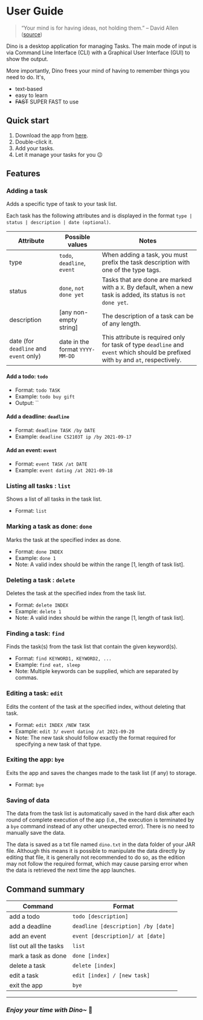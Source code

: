 # User Guide
> “Your mind is for having ideas, not holding them.” – David Allen ([source](https://dansilvestre.com/productivity-quotes/))

Dino is a desktop application for managing Tasks. 
The main mode of input is via Command Line Interface (CLI) with a Graphical User Interface (GUI) to show the output.

More importantly, Dino frees your mind of having to remember things you need to do. It's,

- text-based
- easy to learn
- ~~FAST~~ SUPER FAST to use

## Quick start

1. Download the app from [here](https://github.com/Nature711/ip).
2. Double-click it.
3. Add your tasks.
4. Let it manage your tasks for you 😉

## Features 

### Adding a task

Adds a specific type of task to your task list. 


Each task has the following attributes and is displayed in the format `type | status | description | date (optional)`.

| Attribute | Possible values | Notes |
| --- | --- | --- |
| type | `todo`, `deadline`, `event` |When adding a task, you must prefix the task description with one of the type tags.
| status | `done`, `not done yet`| Tasks that are done are marked with a `X`. By default, when a new task is added, its status is `not done yet`.
| description | [any non-empty string] | The description of a task can be of any length.
| date (for `deadline` and `event` only) | date in the format `YYYY-MM-DD` | This attribute is required only for task of type `deadline` and `event` which should be prefixed with `by` and `at`, respectively.

#### Add a todo: `todo`
- Format: `todo TASK`
- Example: `todo buy gift`
- Output: ``

#### Add a deadline: `deadline`
- Format: `deadline TASK /by DATE`
- Example: `deadline CS2103T ip /by 2021-09-17`

#### Add an event: `event`
- Format: `event TASK /at DATE`
- Example: `event dating /at 2021-09-18`

### Listing all tasks : `list`
Shows a list of all tasks in the task list.
- Format: `list`

### Marking a task as done: `done`
Marks the task at the specified index as done.
- Format: `done INDEX`
- Example: `done 1`
- Note: A valid index should be within the range [1, length of task list].

### Deleting a task : `delete`
Deletes the task at the specified index from the task list.
- Format: `delete INDEX`
- Example: `delete 1`
- Note: A valid index should be within the range [1, length of task list].

### Finding a task: `find`
Finds the task(s) from the task list that contain the given keyword(s).
- Format: `find KEYWORD1, KEYWORD2, ...`
- Example: `find eat, sleep`
- Note: Multiple keywords can be supplied, which are separated by commas.

### Editing a task: `edit`
Edits the content of the task at the specified index, without deleting that task.
- Format: `edit INDEX /NEW TASK`
- Example: `edit 3/ event dating /at 2021-09-20`
- Note: The new task should follow exactly the format required for specifying a new task of that type.

### Exiting the app: `bye`
Exits the app and saves the changes made to the task list (if any) to storage.
- Format: `bye`

### Saving of data
The data from the task list is automatically saved in the hard disk after each round of complete execution of the app (i.e., the execution is terminated by a `bye` command instead of any other unexpected error). 
There is no need to manually save the data.

The data is saved as a txt file named `dino.txt` in the data folder of your JAR file. Although this means it is possible to manipulate the data directly by editing that file, it is generally not recommended to do so, as the edition may not follow the required format, which may cause parsing error when the data is retrieved the next time the app launches.

## Command summary

| Command | Format | 
| --- | --- |
| add a todo | `todo [description]`|
| add a deadline | `deadline [description] /by [date]`|
| add an event | `event [description]/ at [date]`|
| list out all the tasks  | `list`|
| mark a task as done | `done [index]`|
| delete a task | `delete [index]`|
| edit a task | `edit [index] / [new task]`|
| exit the app | `bye`|

---
### **_Enjoy your time with Dino~_**  🤗